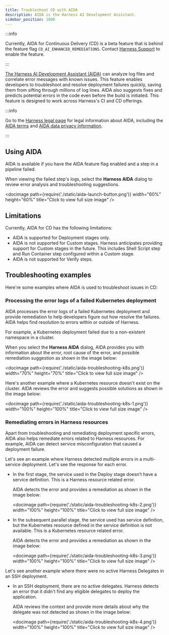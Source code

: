 ```yaml
---
title: Troubleshoot CD with AIDA
description: AIDA is the Harness AI Development Assistant.
sidebar_position: 1000
---
```


:::info

Currently, AIDA for Continuous Delivery (CD) is a beta feature that is behind the feature flag `CD_AI_ENHANCED_REMEDIATIONS`. Contact [Harness Support](mailto:support@harness.io) to enable the feature.

:::

[The Harness AI Development Assistant (AIDA)](https://harness.io/products/aida) can analyze log files and correlate error messages with known issues. This feature enables developers to troubleshoot and resolve deployment failures quickly, saving them from sifting through millions of log lines. AIDA also suggests fixes and predicts potential errors in the code even before the build is initiated. This feature is designed to work across Harness's CI and CD offerings.

:::info

Go to the [Harness legal page](https://www.harness.io/legal) for legal information about AIDA, including the [AIDA terms](https://www.harness.io/legal/aida-terms) and [AIDA data privacy information](https://www.harness.io/legal/aida-privacy).

:::

<!-- Video: AIDA demo
https://www.youtube.com/watch?v=p-3FZM49RqQ-->
<docvideo src="https://www.youtube.com/watch?v=p-3FZM49RqQ" />

## Using AIDA

AIDA is available if you have the AIDA feature flag enabled and a step in a pipeline failed.

When viewing the failed step's logs, select the **Harness AIDA** dialog to review error analysis and troubleshooting suggestions.

<docimage path={require('./static/aida-launch-button.png')} width="60%" height="60%" title="Click to view full size image" /> 

## Limitations

Currently, AIDA for CD has the following limitations: 
- AIDA is supported for Deployment stages only.
- AIDA is not supported for Custom stages. Harness anticipates providing support for Custom stages in the future. This includes Shell Script step and Run Container step configured within a Custom stage.
- AIDA is not supported for Verify steps.

## Troubleshooting examples

Here're some examples where AIDA is used to troubleshoot issues in CD: 

### Processing the error logs of a failed Kubernetes deployment

AIDA processes the error logs of a failed Kubernetes deployment and provide remediation to help developers figure out how resolve the failures. AIDA helps find resolution to errors within or outside of Harness.

For example, a Kubernetes deployment failed due to a non-existent namespace in a cluster. 

When you select the **Harness AIDA** dialog, AIDA provides you with information about the error, root cause of the error, and possible remediation suggestion as shown in the image below: 

<docimage path={require('./static/aida-troubleshooting-k8s.png')} width="70%" height="70%" title="Click to view full size image" /> 

Here's another example where a Kubernetes resource doesn't exist on the cluster. AIDA reviews the error and suggests possible solutions as shown in the image below: 

<docimage path={require('./static/aida-troubleshooting-k8s-1.png')} width="100%" height="100%" title="Click to view full size image" /> 

### Remediating errors in Harness resources

Apart from troubleshooting and remediating deployment specific errors, AIDA also helps remediate errors related to Harness resources. For example, AIDA can detect service misconfiguration that caused a deployment failure.

Let's see an example where Harness detected multiple errors in a multi-service deployment. Let's see the response for each error.

* In the first stage, the service used in the Deploy stage doesn’t have a service definition. This is a Harness resource related error.
  
  AIDA detects the error and provides a remediation as shown in the image below:  
  
  <docimage path={require('./static/aida-troubleshooting-k8s-2.png')} width="100%" height="100%" title="Click to view full size image" />

* In the subsequent parallel stage, the service used has service definition, but the Kubernetes resource defined in the service definition is not available. This is a Kubernetes resource related error.
  
  AIDA detects the error and provides a remediation as shown in the image below:  

  <docimage path={require('./static/aida-troubleshooting-k8s-3.png')} width="100%" height="100%" title="Click to view full size image" />

Let's see another example where there were no active Harness Delegates in an SSH deployment. 

* In an SSH deployment, there are no active delegates. Harness detects an error that it didn't find any eligible delegates to deploy the application. 
  
  AIDA reviews the context and provide more details about why the delegate was not detected as shown in the image below:  

  <docimage path={require('./static/aida-troubleshooting-k8s-4.png')} width="100%" height="100%" title="Click to view full size image" />


  
